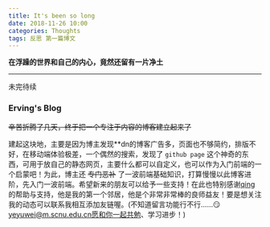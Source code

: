 ```yaml
---
title: It's been so long
date: 2018-11-26 10:00
categories: Thoughts
tags: 反思 第一篇博文
---
```


  **在浮躁的世界和自己的内心，竟然还留有一片净土** 

-------
未完待续

### Erving's Blog 

~~辛苦折腾了几天，终于把一个专注于内容的博客建立起来了~~

建起这块地，主要是因为博主发现**dn的博客广告多，页面也不够简约，排版不好，在移动端体验极差，一个偶然的搜索，发现了 `github page` 这个神奇的东西，可用于放自己的静态网页，主要什么都可以自定义，也可以作为入门前端的一个启蒙吧！为此，博主还 ~~专门恶补~~ 了一波前端基础知识，打算慢慢以此博客进阶，先入门一波前端。希望新来的朋友可以给予一些支持！在此也特别感谢[qing](izgq.net)
的帮助与支持，他是我的第一个邻居，他是个非常非常棒的良师益友！要是想关注我的动态可以联系我相互添加友链喔。(不知道留言功能行不行……😏yeyuwei@m.scnu.edu.cn愿和你一起共勉、学习进步！)

